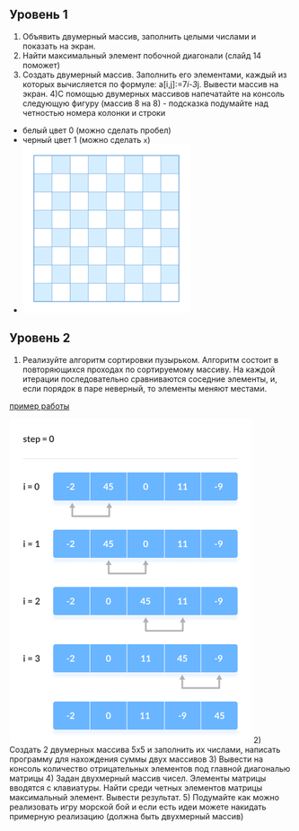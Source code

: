 ## Уровень 1
1) Объявить двумерный массив, заполнить целыми числами и показать на экран.
2) Найти максимальный элемент побочной диагонали (cлайд 14 поможет)
3) Создать двумерный массив. Заполнить его элементами, каждый из которых вычисляется по формуле: a[i,j]:=7*i-3*j. Вывести массив на экран.
4)С помощью двумерных массивов напечатайте на консоль следующую фигуру (массив 8 на 8) - подсказка подумайте над четностью номера колонки и строки
- белый цвет 0 (можно сделать пробел)
- черный цвет 1 (можно сделать `x`)
- ![доска](img/chess.png)

## Уровень 2
1) Реализуйте алгоритм сортировки пузырьком. Алгоритм состоит в повторяющихся проходах по сортируемому массиву. На каждой итерации последовательно сравниваются соседние элементы, и, если порядок в паре неверный, то элементы меняют местами.

[пример работы](https://ru.wikipedia.org/wiki/%D0%A1%D0%BE%D1%80%D1%82%D0%B8%D1%80%D0%BE%D0%B2%D0%BA%D0%B0_%D0%BF%D1%83%D0%B7%D1%8B%D1%80%D1%8C%D0%BA%D0%BE%D0%BC#/media/%D0%A4%D0%B0%D0%B9%D0%BB:Bubble-sort-example-300px.gif)

![Bubble sort](img/Bubble-sort-0.png)
2) Создать 2 двумерных массива 5x5 и заполнить их числами, написать программу для нахождения суммы двух массивов
3) Вывести на консоль количество отрицательных элементов под главной диагональю матрицы
4) Задан двухмерный массив чисел. Элементы матрицы вводятся с клавиатуры. Найти среди четных элементов матрицы максимальный элемент. Вывести результат. 
5) Подумайте как можно реализовать игру морской бой и если есть идеи можете накидать примерную реализацию (должна быть двухмерный массив)